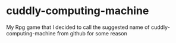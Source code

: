 # cuddly-computing-machine
My Rpg game that I decided to call the suggested name of cuddly-computing-machine from github for some reason
